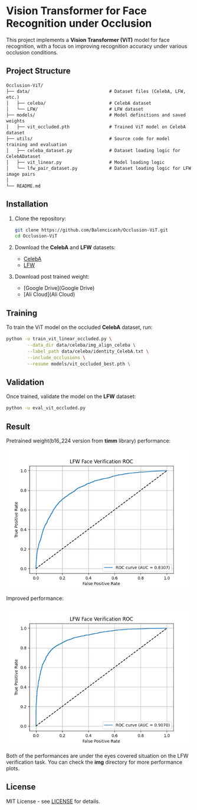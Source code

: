 # Vision Transformer for Face Recognition under Occlusion

This project implements a **Vision Transformer (ViT)** model for face recognition, with a focus on improving recognition accuracy under various occlusion conditions.

## Project Structure

```
Occlusion-ViT/
├── data/                              # Dataset files (CelebA, LFW, etc.)
│   ├── celeba/                        # CelebA dataset
│   └── LFW/                           # LFW dataset
├── models/                            # Model definitions and saved weights
│   ├── vit_occluded.pth               # Trained ViT model on CelebA dataset
├── utils/                             # Source code for model training and evaluation
│   ├── celeba_dataset.py              # Dataset loading logic for CelebADataset
│   ├── vit_linear.py                  # Model loading logic
│   └── lfw_pair_dataset.py            # Dataset loading logic for LFW image pairs
│
└── README.md
```

## Installation

1. Clone the repository:

   ```bash
   git clone https://github.com/Balencicash/Occlusion-ViT.git
   cd Occlusion-ViT
   ```

2. Download the **CelebA** and **LFW** datasets:

   - [CelebA](https://mmlab.ie.cuhk.edu.hk/projects/CelebA.html)
   - [LFW](http://vis-www.cs.umass.edu/lfw/)

3. Download post trained weight:

   - [Google Drive](Google Drive)
   - [Ali Cloud](Ali Cloud)

## Training

To train the ViT model on the occluded **CelebA** dataset, run:

```bash
python -u train_vit_linear_occluded.py \
        --data_dir data/celeba/img_align_celeba \
        --label_path data/celeba/identity_CelebA.txt \
        --include_occlusions \
        --resume models/vit_occluded_best.pth \
```

## Validation

Once trained, validate the model on the **LFW** dataset:

```bash
python -u eval_vit_occluded.py
```

## Result

Pretrained weight(b16_224 version from **timm** library) performance:

![](/img/roc_val_pretrained_eye.png)

Improved performance:

![](/img/roc_val_occluded_eye.png)

Both of the performances are under the eyes covered situation on the LFW verification task. You can check the **img** directory for more performance plots.

## License

MIT License - see [LICENSE](LICENSE) for details.
